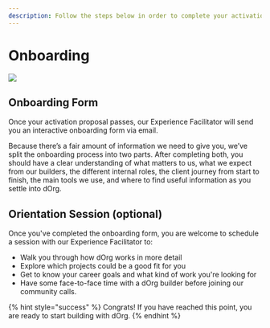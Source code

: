 ```yaml
---
description: Follow the steps below in order to complete your activation.
---
```


# Onboarding

![](https://media4.giphy.com/media/3oEduUtBxr9wzS0DZu/giphy.gif?cid=ecf05e47oo0m24vbyfz5wb19bu7zdoer71xe9ptup4oerddh&rid=giphy.gif&ct=g)

## Onboarding Form

Once your activation proposal passes, our Experience Facilitator will send you an interactive onboarding form via email.  
  
Because there’s a fair amount of information we need to give you, we’ve split the onboarding process into two parts. After completing both, you should have a clear understanding of what matters to us, what we expect from our builders, the different internal roles, the client journey from start to finish, the main tools we use, and where to find useful information as you settle into dOrg.

## Orientation Session \(optional\)

Once you've completed the onboarding form, you are welcome to schedule a session with our Experience Facilitator to:

* Walk you through how dOrg works in more detail
* Explore which projects could be a good fit for you
* Get to know your career goals and what kind of work you're looking for
* Have some face-to-face time with a dOrg builder before joining our community calls.

{% hint style="success" %}
Congrats! If you have reached this point, you are ready to start building with dOrg.
{% endhint %}

